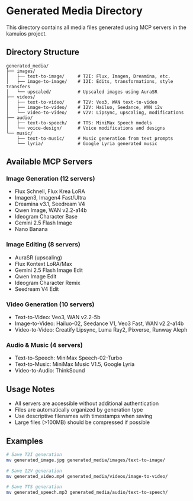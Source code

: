 # Generated Media Directory

This directory contains all media files generated using MCP servers in the kamuios project.

## Directory Structure

```
generated_media/
├── images/
│   ├── text-to-image/     # T2I: Flux, Imagen, Dreamina, etc.
│   ├── image-to-image/    # I2I: Edits, transformations, style transfers
│   └── upscaled/          # Upscaled images using AuraSR
├── videos/
│   ├── text-to-video/     # T2V: Veo3, WAN text-to-video
│   ├── image-to-video/    # I2V: Hailuo, Seedance, WAN i2v
│   └── video-to-video/    # V2V: Lipsync, upscaling, modifications
├── audio/
│   ├── text-to-speech/    # TTS: MiniMax Speech models
│   └── voice-design/      # Voice modifications and designs
└── music/
    ├── text-to-music/     # Music generation from text prompts
    └── lyria/             # Google Lyria generated music
```

## Available MCP Servers

### Image Generation (12 servers)
- Flux Schnell, Flux Krea LoRA
- Imagen3, Imagen4 Fast/Ultra
- Dreamina v3.1, Seedream V4
- Qwen Image, WAN v2.2-a14b
- Ideogram Character Base
- Gemini 2.5 Flash Image
- Nano Banana

### Image Editing (8 servers)
- AuraSR (upscaling)
- Flux Kontext LoRA/Max
- Gemini 2.5 Flash Image Edit
- Qwen Image Edit
- Ideogram Character Remix
- Seedream V4 Edit

### Video Generation (10 servers)
- Text-to-Video: Veo3, WAN v2.2-5b
- Image-to-Video: Hailuo-02, Seedance V1, Veo3 Fast, WAN v2.2-a14b
- Video-to-Video: Creatify Lipsync, Luma Ray2, Pixverse, Runway Aleph

### Audio & Music (4 servers)
- Text-to-Speech: MiniMax Speech-02-Turbo
- Text-to-Music: MiniMax Music V1.5, Google Lyria
- Video-to-Audio: ThinkSound

## Usage Notes

- All servers are accessible without additional authentication
- Files are automatically organized by generation type
- Use descriptive filenames with timestamps when saving
- Large files (>100MB) should be compressed if possible

## Examples

```bash
# Save T2I generation
mv generated_image.jpg generated_media/images/text-to-image/

# Save I2V generation  
mv generated_video.mp4 generated_media/videos/image-to-video/

# Save TTS generation
mv generated_speech.mp3 generated_media/audio/text-to-speech/
```
